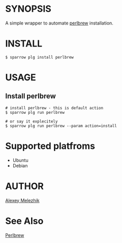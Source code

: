 # SYNOPSIS

A simple wrapper to automate [perlbrew](http://perlbrew.pl) installation.

# INSTALL

    $ sparrow plg install perlbrew

# USAGE


## Install perlbrew
  
    # install perlbrew - this is default action  
    $ sparrow plg run perlbrew

    # or say it explecitely
    $ sparrow plg run perlbrew --param action=install


# Supported platfroms

* Ubuntu
* Debian

# AUTHOR

[Alexey Melezhik](mailto:melezhik@gmail.com)

# See Also

[Perlbrew](http://perlbrew.pl)


